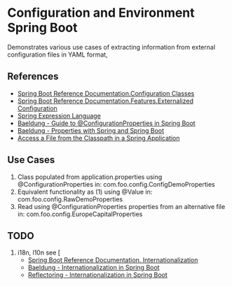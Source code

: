 # Configuration  and Environment Spring Boot
Demonstrates various use cases of extracting information from external configuration files in YAML format,

## References
- [Spring Boot Reference Documentation.Configuration Classes](https://docs.spring.io/spring-boot/docs/current/reference/html/using.html#using.configuration-classes)
- [Spring Boot Reference Documentation.Features.Externalized Configuration](https://docs.spring.io/spring-boot/docs/current/reference/html/features.html#features.external-config)
- [Spring Expression Language](https://docs.spring.io/spring-framework/reference/core/expressions.html)
- [Baeldung - Guide to @ConfigurationProperties in Spring Boot](https://www.baeldung.com/configuration-properties-in-spring-boot)
- [Baeldung - Properties with Spring and Spring Boot](https://www.baeldung.com/properties-with-spring )
- [Access a File from the Classpath in a Spring Application](https://www.baeldung.com/spring-classpath-file-access)

## Use Cases
1. Class populated from application.properties using @ConfigurationProperties in: com.foo.config.ConfigDemoProperties
2. Equivalent functionality as (1) using @Value in: com.foo.config.RawDemoProperties
3. Read using @ConfigurationProperties properties from an alternative file in: com.foo.config.EuropeCapitalProperties


## TODO 
1. i18n, l10n see [
   - [Spring Boot Reference Documentation. Internationalization](https://docs.spring.io/spring-boot/docs/current/reference/html/using.html#using.i18n)
   - [Baeldung - Internationalization in Spring Boot](https://www.baeldung.com/spring-boot-internationalization)
   - [Reflectoring - Internationalization in Spring Boot](https://reflectoring.io/spring-boot-internationalization/)